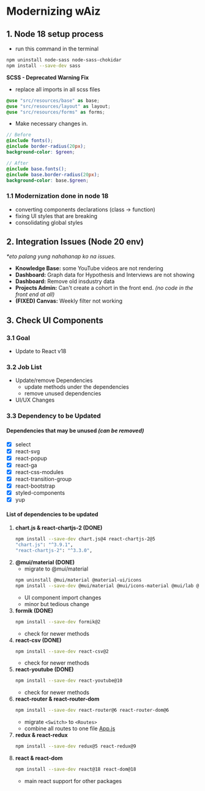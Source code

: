 # Modernizing wAiz

## 1. Node 18 setup process
- run this command in the terminal
```bash
npm uninstall node-sass node-sass-chokidar
npm install --save-dev sass
```
**SCSS - Deprecated Warning Fix**
- replace all imports in all scss files
```scss
@use "src/resources/base" as base;
@use "src/resources/layout" as layout;
@use "src/resources/forms" as forms;
```
- Make necessary changes in.
```scss
// Before
@include fonts();
@include border-radius(20px);
background-color: $green;

// After
@include base.fonts();
@include base.border-radius(20px);
background-color: base.$green;
```

### 1.1 Modernization done in node 18
- converting components declarations (class &rarr; function)
- fixing UI styles that are breaking
- consolidating global styles

## 2. Integration Issues (Node 20 env)
_*eto palang yung nahahanap ko na issues._
  - **Knowledge Base:** some YouTube videos are not rendering
  - **Dashboard:** Graph data for Hypothesis and Interviews are not showing
  - **Dashboard:** Remove old insdustry data
  - **Projects Admin:** Can't create a cohort in the front end. _(no code in the front end at all)_
  - **(FIXED) Canvas:** Weekly filter not working

## 3.  Check UI Components
### 3.1 Goal
- Update to React v18
### 3.2 Job List 
- Update/remove Dependencies
  - update methods under the dependencies
  - remove unused dependencies
- UI/UX Changes

### 3.3 Dependency to be Updated
#### Dependencies that may be unused _(can be removed)_
- [x] select
- [x] react-svg
- [x] react-popup
- [x] react-ga
- [x] react-css-modules
- [x] react-transition-group
- [x] react-bootstrap
- [x] styled-components
- [x] yup

#### List of dependencies to be updated
1. **chart.js & react-chartjs-2 (DONE)**
   ```bash
   npm install --save-dev chart.js@4 react-chartjs-2@5
   "chart.js": "^3.9.1",
   "react-chartjs-2": "^3.3.0",
   ```
2. **@mui/material (DONE)**
   - migrate to @mui/material
   ```bash
   npm uninstall @mui/material @material-ui/icons
   npm install --save-dev @mui/material @mui/icons-material @mui/lab @emotion/react @emotion/styled
   ```
   - UI component import changes
   - minor but tedious change
3. **formik (DONE)**
   ```bash
   npm install --save-dev formik@2
   ```
   - check for newer methods
4. **react-csv (DONE)**
   ```bash
   npm install --save-dev react-csv@2
   ```
   - check for newer methods
5. **react-youtube (DONE)**
   ```bash
   npm install --save-dev react-youtube@10
   ```
   - check for newer methods
6. **react-router & react-router-dom**
   ```bash
   npm install --save-dev react-router@6 react-router-dom@6
   ```
   - migrate `<Switch>` to `<Routes>`
   - combine all routes to one file [App.js](src/components/app.js)
7. **redux & react-redux**
   ```bash
   npm install --save-dev redux@5 react-redux@9
   ```
8. **react & react-dom**
   ```bash
   npm install --save-dev react@18 react-dom@18
   ```
   - main react support for other packages
